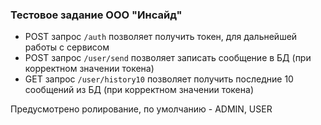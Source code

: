 ### Тестовое задание ООО "Инсайд"

- POST запрос ` /auth ` позволяет получить токен, для дальнейшей работы с сервисом
- POST запрос `/user/send` позволяет записать сообщение в БД (при корректном значении токена)
- GET запрос `/user/history10` позволяет получить последние 10 сообщений из БД (при корректном значении токена)

Предусмотрено ролирование, по умолчанию - ADMIN, USER
